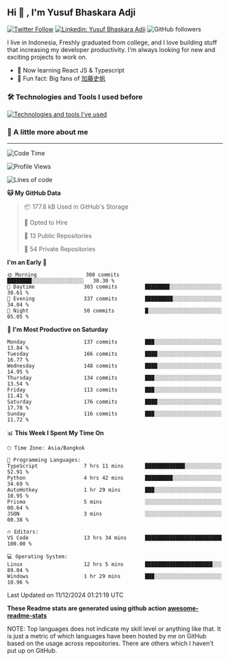 ## Hi 👋 , I'm Yusuf Bhaskara Adji

[![Twitter Follow](https://img.shields.io/twitter/follow/frelein_asli?label=Follow)](https://twitter.com/intent/follow?screen_name=frelein_asli)
[![Linkedin: Yusuf Bhaskara Adji](https://img.shields.io/badge/-yusufadji-blue?style=flat-square&logo=Linkedin&logoColor=white&link=https://www.linkedin.com/in/yusuf-bhaskara-adji/)](https://www.linkedin.com/in/yusuf-bhaskara-adji/)
![GitHub followers](https://img.shields.io/github/followers/yusufadji?label=Follow&style=social)

I live in Indonesia, Freshly graduated from college, and I love building stuff that increasing my developer productivity. I'm always looking for new and exciting projects to work on.

- 🌱 Now learning React JS & Typescript
- 🐻 Fun fact: Big fans of [加藤史帆](https://www.instagram.com/katoshi.official/)

### 🛠️ Technologies and Tools I used before

[![Technologies and tools I've used](https://skillicons.dev/icons?i=html,css,js,ts,php,python,kotlin,tailwind,bootstrap,next,express,sequelize,mysql,prisma,firebase,vercel,vscode,androidstudio,bash,git,postman,figma,docker,linux&perline=12)](#)

### 🐣 A little more about me

---

<!--START_SECTION:waka-->
![Code Time](http://img.shields.io/badge/Code%20Time-1%2C147%20hrs%2036%20mins-blue)

![Profile Views](http://img.shields.io/badge/Profile%20Views-0-blue)

![Lines of code](https://img.shields.io/badge/From%20Hello%20World%20I%27ve%20Written-686.8%20thousand%20lines%20of%20code-blue)

**🐱 My GitHub Data** 

> 📦 177.8 kB Used in GitHub's Storage 
 > 
> 💼 Opted to Hire
 > 
> 📜 13 Public Repositories 
 > 
> 🔑 54 Private Repositories 
 > 
**I'm an Early 🐤** 

```text
🌞 Morning                300 commits         ████████░░░░░░░░░░░░░░░░░   30.30 % 
🌆 Daytime                303 commits         ████████░░░░░░░░░░░░░░░░░   30.61 % 
🌃 Evening                337 commits         █████████░░░░░░░░░░░░░░░░   34.04 % 
🌙 Night                  50 commits          █░░░░░░░░░░░░░░░░░░░░░░░░   05.05 % 
```
📅 **I'm Most Productive on Saturday** 

```text
Monday                   137 commits         ███░░░░░░░░░░░░░░░░░░░░░░   13.84 % 
Tuesday                  166 commits         ████░░░░░░░░░░░░░░░░░░░░░   16.77 % 
Wednesday                148 commits         ████░░░░░░░░░░░░░░░░░░░░░   14.95 % 
Thursday                 134 commits         ███░░░░░░░░░░░░░░░░░░░░░░   13.54 % 
Friday                   113 commits         ███░░░░░░░░░░░░░░░░░░░░░░   11.41 % 
Saturday                 176 commits         ████░░░░░░░░░░░░░░░░░░░░░   17.78 % 
Sunday                   116 commits         ███░░░░░░░░░░░░░░░░░░░░░░   11.72 % 
```


📊 **This Week I Spent My Time On** 

```text
🕑︎ Time Zone: Asia/Bangkok

💬 Programming Languages: 
TypeScript               7 hrs 11 mins       █████████████░░░░░░░░░░░░   52.91 % 
Python                   4 hrs 42 mins       █████████░░░░░░░░░░░░░░░░   34.69 % 
AutoHotkey               1 hr 29 mins        ███░░░░░░░░░░░░░░░░░░░░░░   10.95 % 
Prisma                   5 mins              ░░░░░░░░░░░░░░░░░░░░░░░░░   00.64 % 
JSON                     3 mins              ░░░░░░░░░░░░░░░░░░░░░░░░░   00.38 % 

🔥 Editors: 
VS Code                  13 hrs 34 mins      █████████████████████████   100.00 % 

💻 Operating System: 
Linux                    12 hrs 5 mins       ██████████████████████░░░   89.04 % 
Windows                  1 hr 29 mins        ███░░░░░░░░░░░░░░░░░░░░░░   10.96 % 
```


 Last Updated on 11/12/2024 01:21:19 UTC
<!--END_SECTION:waka-->

**These Readme stats are generated using github action [awesome-readme-stats](https://github.com/anmol098/waka-readme-stats)**

NOTE: Top languages does not indicate my skill level or anything like that. It is just a metric of which languages have been hosted by me on GitHub based on the usage across repositories. There are others which I haven't put up on GitHub.
